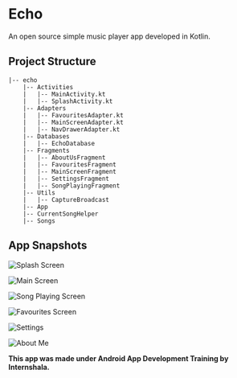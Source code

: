 # Echo
An open source simple music player app developed in Kotlin.

## Project Structure

    |-- echo
        |-- Activities
        |   |-- MainActivity.kt
        |   |-- SplashActivity.kt
        |-- Adapters
        |   |-- FavouritesAdapter.kt
        |   |-- MainScreenAdapter.kt
        |   |-- NavDrawerAdapter.kt
        |-- Databases
        |   |-- EchoDatabase
        |-- Fragments
        |   |-- AboutUsFragment
        |   |-- FavouritesFragment
        |   |-- MainScreenFragment
        |   |-- SettingsFragment
        |   |-- SongPlayingFragment
        |-- Utils
        |   |-- CaptureBroadcast
        |-- App
        |-- CurrentSongHelper
        |-- Songs

## App Snapshots

![Splash Screen](/snaps/SplashScreen.png)

![Main Screen](/snaps/MainScreen.png)

![Song Playing Screen](/snaps/NowPlayingScreen.png)

![Favourites Screen](/snaps/FavouritesScreen.png)

![Settings](/snaps/Settings.png)

![About Me](/snaps/AboutMe.png)


**This app was made under Android App Development Training by Internshala.**

